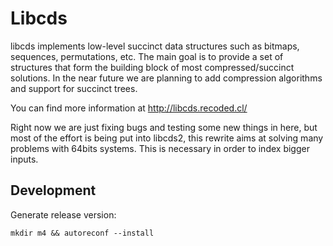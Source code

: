 # Libcds

libcds implements low-level succinct data structures such as bitmaps,
sequences, permutations, etc. The main goal is to provide a set of
structures that form the building block of most compressed/succinct
solutions. In the near future we are planning to add compression
algorithms and support for succinct trees.

You can find more information at http://libcds.recoded.cl/

Right now we are just fixing bugs and testing some new things in here,
but most of the effort is being put into libcds2, this rewrite aims at
solving many problems with 64bits systems. This is necessary in order
to index bigger inputs.

## Development

Generate release version:

``mkdir m4 && autoreconf --install``
